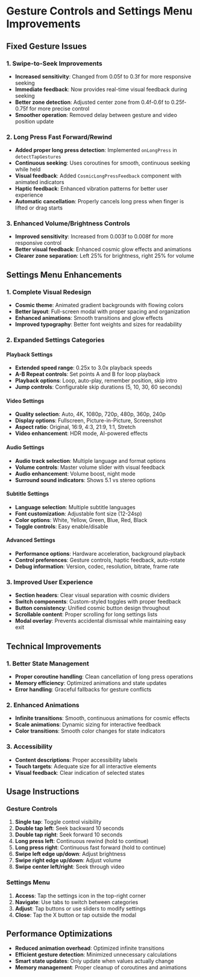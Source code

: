 # Gesture Controls and Settings Menu Improvements

## Fixed Gesture Issues

### 1. Swipe-to-Seek Improvements
- **Increased sensitivity**: Changed from 0.05f to 0.3f for more responsive seeking
- **Immediate feedback**: Now provides real-time visual feedback during seeking
- **Better zone detection**: Adjusted center zone from 0.4f-0.6f to 0.25f-0.75f for more precise control
- **Smoother operation**: Removed delay between gesture and video position update

### 2. Long Press Fast Forward/Rewind
- **Added proper long press detection**: Implemented `onLongPress` in `detectTapGestures`
- **Continuous seeking**: Uses coroutines for smooth, continuous seeking while held
- **Visual feedback**: Added `CosmicLongPressFeedback` component with animated indicators
- **Haptic feedback**: Enhanced vibration patterns for better user experience
- **Automatic cancellation**: Properly cancels long press when finger is lifted or drag starts

### 3. Enhanced Volume/Brightness Controls
- **Improved sensitivity**: Increased from 0.003f to 0.008f for more responsive control
- **Better visual feedback**: Enhanced cosmic glow effects and animations
- **Clearer zone separation**: Left 25% for brightness, right 25% for volume

## Settings Menu Enhancements

### 1. Complete Visual Redesign
- **Cosmic theme**: Animated gradient backgrounds with flowing colors
- **Better layout**: Full-screen modal with proper spacing and organization
- **Enhanced animations**: Smooth transitions and glow effects
- **Improved typography**: Better font weights and sizes for readability

### 2. Expanded Settings Categories

#### Playback Settings
- **Extended speed range**: 0.25x to 3.0x playback speeds
- **A-B Repeat controls**: Set points A and B for loop playback
- **Playback options**: Loop, auto-play, remember position, skip intro
- **Jump controls**: Configurable skip durations (5, 10, 30, 60 seconds)

#### Video Settings
- **Quality selection**: Auto, 4K, 1080p, 720p, 480p, 360p, 240p
- **Display options**: Fullscreen, Picture-in-Picture, Screenshot
- **Aspect ratio**: Original, 16:9, 4:3, 21:9, 1:1, Stretch
- **Video enhancement**: HDR mode, AI-powered effects

#### Audio Settings
- **Audio track selection**: Multiple language and format options
- **Volume controls**: Master volume slider with visual feedback
- **Audio enhancement**: Volume boost, night mode
- **Surround sound indicators**: Shows 5.1 vs stereo options

#### Subtitle Settings
- **Language selection**: Multiple subtitle languages
- **Font customization**: Adjustable font size (12-24sp)
- **Color options**: White, Yellow, Green, Blue, Red, Black
- **Toggle controls**: Easy enable/disable

#### Advanced Settings
- **Performance options**: Hardware acceleration, background playback
- **Control preferences**: Gesture controls, haptic feedback, auto-rotate
- **Debug information**: Version, codec, resolution, bitrate, frame rate

### 3. Improved User Experience
- **Section headers**: Clear visual separation with cosmic dividers
- **Switch components**: Custom-styled toggles with proper feedback
- **Button consistency**: Unified cosmic button design throughout
- **Scrollable content**: Proper scrolling for long settings lists
- **Modal overlay**: Prevents accidental dismissal while maintaining easy exit

## Technical Improvements

### 1. Better State Management
- **Proper coroutine handling**: Clean cancellation of long press operations
- **Memory efficiency**: Optimized animations and state updates
- **Error handling**: Graceful fallbacks for gesture conflicts

### 2. Enhanced Animations
- **Infinite transitions**: Smooth, continuous animations for cosmic effects
- **Scale animations**: Dynamic sizing for interactive feedback
- **Color transitions**: Smooth color changes for state indicators

### 3. Accessibility
- **Content descriptions**: Proper accessibility labels
- **Touch targets**: Adequate size for all interactive elements
- **Visual feedback**: Clear indication of selected states

## Usage Instructions

### Gesture Controls
1. **Single tap**: Toggle control visibility
2. **Double tap left**: Seek backward 10 seconds
3. **Double tap right**: Seek forward 10 seconds
4. **Long press left**: Continuous rewind (hold to continue)
5. **Long press right**: Continuous fast forward (hold to continue)
6. **Swipe left edge up/down**: Adjust brightness
7. **Swipe right edge up/down**: Adjust volume
8. **Swipe center left/right**: Seek through video

### Settings Menu
1. **Access**: Tap the settings icon in the top-right corner
2. **Navigate**: Use tabs to switch between categories
3. **Adjust**: Tap buttons or use sliders to modify settings
4. **Close**: Tap the X button or tap outside the modal

## Performance Optimizations
- **Reduced animation overhead**: Optimized infinite transitions
- **Efficient gesture detection**: Minimized unnecessary calculations
- **Smart state updates**: Only update when values actually change
- **Memory management**: Proper cleanup of coroutines and animations